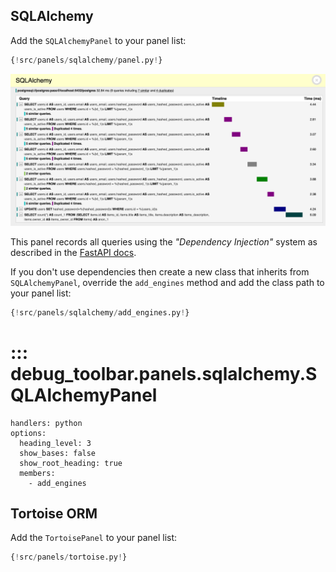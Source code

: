 ## SQLAlchemy

Add the `SQLAlchemyPanel` to your panel list:

```py hl_lines="8"
{!src/panels/sqlalchemy/panel.py!}
```

![SQLAlchemy panel](../img/panels/SQLAlchemy.png)

This panel records all queries using the *"Dependency Injection"* system as described in the [FastAPI docs](https://fastapi.tiangolo.com/tutorial/sql-databases/#create-a-dependency).

If you don't use dependencies then create a new class that inherits from `SQLAlchemyPanel`, override the `add_engines` method and add the class path to your panel list:

```py hl_lines="8 9"
{!src/panels/sqlalchemy/add_engines.py!}
```

# ::: debug_toolbar.panels.sqlalchemy.SQLAlchemyPanel
    handlers: python
    options:
      heading_level: 3
      show_bases: false
      show_root_heading: true
      members:
        - add_engines


## Tortoise ORM

Add the `TortoisePanel` to your panel list:

```py hl_lines="8"
{!src/panels/tortoise.py!}
```
